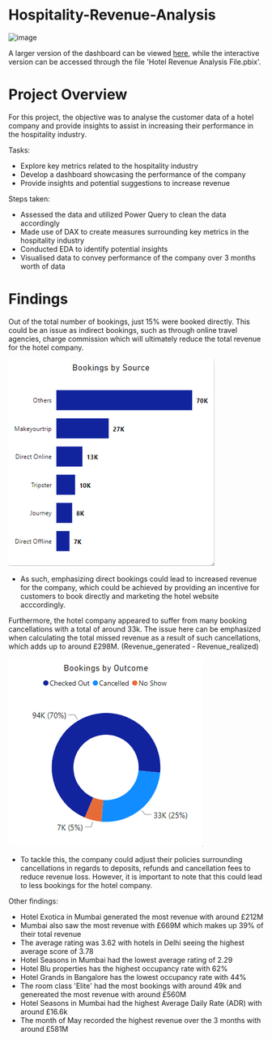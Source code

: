 # Hospitality-Revenue-Analysis
![image](https://github.com/justinlecorre/Hospitality-Revenue-Analysis-PowerBI/assets/137729013/f3e15581-7ee2-46e8-98b6-86c70ea3b8ad)



A larger version of the dashboard can be viewed [here](https://github.com/Justin-Data/Hospitality-Revenue-Analysis-PowerBI/blob/main/Hotel%20Dashboard%20Picture.png), while the interactive version can be accessed through the file 'Hotel Revenue Analysis File.pbix'.








# Project Overview
For this project, the objective was to analyse the customer data of a hotel company and provide insights to assist in increasing their performance in the hospitality industry.

Tasks:
- Explore key metrics related to the hospitality industry
- Develop a dashboard showcasing the performance of the company
- Provide insights and potential suggestions to increase revenue

Steps taken:

- Assessed the data and utilized Power Query to clean the data accordingly
- Made use of DAX to create measures surrounding key metrics in the hospitality industry
- Conducted EDA to identify potential insights
- Visualised data to convey performance of the company over 3 months worth of data

# Findings

Out of the total number of bookings, just 15% were booked directly. This could be an issue as indirect bookings, such as through online travel agencies, charge commission which will ultimately reduce the total revenue for the hotel company.

![Bookings](bookings.png)

- As such, emphasizing direct bookings could lead to increased revenue for the company, which could be achieved by providing an incentive for customers to book directly and marketing the hotel website acccordingly.

Furthermore, the hotel company appeared to suffer from many booking cancellations with a total of around 33k. The issue here can be emphasized when calculating the total missed revenue as a result of such cancellations, which adds up to around £298M. (Revenue_generated - Revenue_realized)

![Bookings Outcome](outcome.png)

- To tackle this, the company could adjust their policies surrounding cancellations in regards to deposits, refunds and cancellation fees to reduce revenue loss. However, it is important to note that this could lead to less bookings for the hotel company.


Other findings:

- Hotel Exotica in Mumbai generated the most revenue with around £212M
- Mumbai also saw the most revenue with £669M which makes up 39% of their total revenue
- The average rating was 3.62 with hotels in Delhi seeing the highest average score of 3.78
- Hotel Seasons in Mumbai had the lowest average rating of 2.29
- Hotel Blu properties has the highest occupancy rate with 62%
- Hotel Grands in Bangalore has the lowest occupancy rate with 44%
- The room class 'Elite' had the most bookings with around 49k and genereated the most revenue with around £560M
- Hotel Seasons in Mumbai had the highest Average Daily Rate (ADR) with around £16.6k
- The month of May recorded the highest revenue over the 3 months with around £581M
